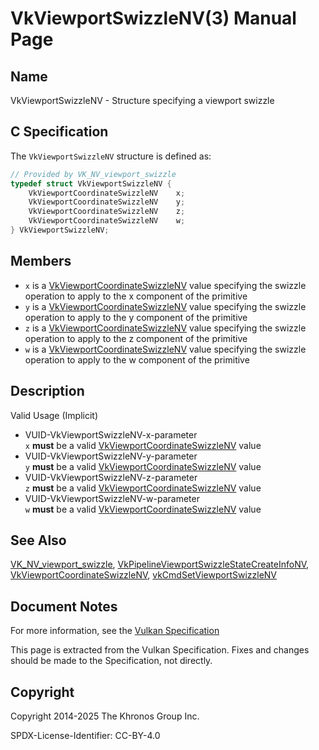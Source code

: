# VkViewportSwizzleNV(3) Manual Page

## Name

VkViewportSwizzleNV - Structure specifying a viewport swizzle



## [](#_c_specification)C Specification

The `VkViewportSwizzleNV` structure is defined as:

```c++
// Provided by VK_NV_viewport_swizzle
typedef struct VkViewportSwizzleNV {
    VkViewportCoordinateSwizzleNV    x;
    VkViewportCoordinateSwizzleNV    y;
    VkViewportCoordinateSwizzleNV    z;
    VkViewportCoordinateSwizzleNV    w;
} VkViewportSwizzleNV;
```

## [](#_members)Members

- `x` is a [VkViewportCoordinateSwizzleNV](https://registry.khronos.org/vulkan/specs/latest/man/html/VkViewportCoordinateSwizzleNV.html) value specifying the swizzle operation to apply to the x component of the primitive
- `y` is a [VkViewportCoordinateSwizzleNV](https://registry.khronos.org/vulkan/specs/latest/man/html/VkViewportCoordinateSwizzleNV.html) value specifying the swizzle operation to apply to the y component of the primitive
- `z` is a [VkViewportCoordinateSwizzleNV](https://registry.khronos.org/vulkan/specs/latest/man/html/VkViewportCoordinateSwizzleNV.html) value specifying the swizzle operation to apply to the z component of the primitive
- `w` is a [VkViewportCoordinateSwizzleNV](https://registry.khronos.org/vulkan/specs/latest/man/html/VkViewportCoordinateSwizzleNV.html) value specifying the swizzle operation to apply to the w component of the primitive

## [](#_description)Description

Valid Usage (Implicit)

- [](#VUID-VkViewportSwizzleNV-x-parameter)VUID-VkViewportSwizzleNV-x-parameter  
  `x` **must** be a valid [VkViewportCoordinateSwizzleNV](https://registry.khronos.org/vulkan/specs/latest/man/html/VkViewportCoordinateSwizzleNV.html) value
- [](#VUID-VkViewportSwizzleNV-y-parameter)VUID-VkViewportSwizzleNV-y-parameter  
  `y` **must** be a valid [VkViewportCoordinateSwizzleNV](https://registry.khronos.org/vulkan/specs/latest/man/html/VkViewportCoordinateSwizzleNV.html) value
- [](#VUID-VkViewportSwizzleNV-z-parameter)VUID-VkViewportSwizzleNV-z-parameter  
  `z` **must** be a valid [VkViewportCoordinateSwizzleNV](https://registry.khronos.org/vulkan/specs/latest/man/html/VkViewportCoordinateSwizzleNV.html) value
- [](#VUID-VkViewportSwizzleNV-w-parameter)VUID-VkViewportSwizzleNV-w-parameter  
  `w` **must** be a valid [VkViewportCoordinateSwizzleNV](https://registry.khronos.org/vulkan/specs/latest/man/html/VkViewportCoordinateSwizzleNV.html) value

## [](#_see_also)See Also

[VK\_NV\_viewport\_swizzle](https://registry.khronos.org/vulkan/specs/latest/man/html/VK_NV_viewport_swizzle.html), [VkPipelineViewportSwizzleStateCreateInfoNV](https://registry.khronos.org/vulkan/specs/latest/man/html/VkPipelineViewportSwizzleStateCreateInfoNV.html), [VkViewportCoordinateSwizzleNV](https://registry.khronos.org/vulkan/specs/latest/man/html/VkViewportCoordinateSwizzleNV.html), [vkCmdSetViewportSwizzleNV](https://registry.khronos.org/vulkan/specs/latest/man/html/vkCmdSetViewportSwizzleNV.html)

## [](#_document_notes)Document Notes

For more information, see the [Vulkan Specification](https://registry.khronos.org/vulkan/specs/latest/html/vkspec.html#VkViewportSwizzleNV)

This page is extracted from the Vulkan Specification. Fixes and changes should be made to the Specification, not directly.

## [](#_copyright)Copyright

Copyright 2014-2025 The Khronos Group Inc.

SPDX-License-Identifier: CC-BY-4.0